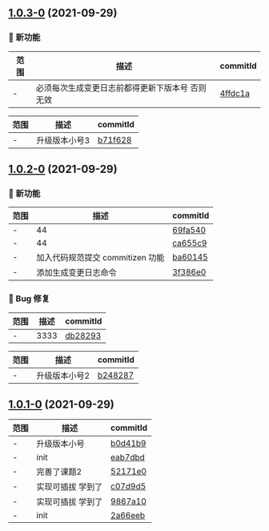 ## [1.0.3-0](https://github.com/jinyan99/webpack-practice1/compare/v1.0.2-0...v1.0.3-0) (2021-09-29)

### 🌟 新功能
范围|描述|commitId
--|--|--
 - | 必须每次生成变更日志前都得更新下版本号 否则无效 | [4ffdc1a](https://github.com/jinyan99/webpack-practice1/commit/4ffdc1a)


范围|描述|commitId
--|--|--
 - | 升级版本小号3 | [b71f628](https://github.com/jinyan99/webpack-practice1/commit/b71f628)

## [1.0.2-0](https://github.com/jinyan99/webpack-practice1/compare/v1.0.1-0...v1.0.2-0) (2021-09-29)

### 🌟 新功能
范围|描述|commitId
--|--|--
 - | 44 | [69fa540](https://github.com/jinyan99/webpack-practice1/commit/69fa540)
 - | 44 | [ca655c9](https://github.com/jinyan99/webpack-practice1/commit/ca655c9)
 - | 加入代码规范提交 commitizen 功能 | [ba60145](https://github.com/jinyan99/webpack-practice1/commit/ba60145)
 - | 添加生成变更日志命令 | [3f386e0](https://github.com/jinyan99/webpack-practice1/commit/3f386e0)


### 🐛 Bug 修复
范围|描述|commitId
--|--|--
 - | 3333 | [db28293](https://github.com/jinyan99/webpack-practice1/commit/db28293)


范围|描述|commitId
--|--|--
 - | 升级版本小号2 | [b248287](https://github.com/jinyan99/webpack-practice1/commit/b248287)

## [1.0.1-0](https://github.com/jinyan99/webpack-practice1/compare/2a66eeb...v1.0.1-0) (2021-09-29)

范围|描述|commitId
--|--|--
 - | 升级版本小号 | [b0d41b9](https://github.com/jinyan99/webpack-practice1/commit/b0d41b9)
 - | init | [eab7dbd](https://github.com/jinyan99/webpack-practice1/commit/eab7dbd)
 - | 完善了课题2 | [52171e0](https://github.com/jinyan99/webpack-practice1/commit/52171e0)
 - | 实现可插拔 学到了 | [c07d9d5](https://github.com/jinyan99/webpack-practice1/commit/c07d9d5)
 - | 实现可插拔 学到了 | [9867a10](https://github.com/jinyan99/webpack-practice1/commit/9867a10)
 - | init | [2a66eeb](https://github.com/jinyan99/webpack-practice1/commit/2a66eeb)

